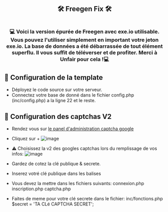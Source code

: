 <h2 align="center"> 🛠️ Freegen Fix 🛠️ </h2> 

#

<h3 align="center">
💻 Voici la version épurée de Freegen avec exe.io utilisable. Vous pouvez l'utiliser simplement en important votre jeton exe.io. La base de données a été débarrassée de tout élément superflu. Il vous suffit de téléverser et de profiter. Merci à Unfair pour cela !💻</a> 
</h3>

## 🔭 Configuration de la template
- Déployez le code source sur votre serveur.
- Connectez votre base de donné dans le fichier config.php (inc/config.php) a la ligne 22 et le reste.

## 📱 Configuration des captchas V2
- Rendez vous sur <a href="https://www.google.com/recaptcha/admin/">le panel d'administration captcha google</a>
- Cliquez sur +
  ![image](https://github.com/kurumidzai/freegen-fix/assets/79694235/08218fd8-4db2-4f66-a49c-fadf2aaf7c27)

- ⚠️ Choisissez la v2 des googles captchas lors du remplissage de vos infos:
  ![image](https://github.com/kurumidzai/freegen-fix/assets/79694235/e4a37638-c76c-430a-ae87-7618750396ff)
- Gardez de cotez la  clé publique & secrete.
- Inserez votré clé publique dans les balises
    <div class="form-group" align="center">
                <div class="g-recaptcha" data-theme="dark" data-sitekey="METTEZ LA CLE ICI"></div>
            </div>
- Vous devez la mettre dans les fichiers suivants:
  connexion.php
  inscription.php
  captcha.php
  
- Faites de meme pour votre clé secrete dans le fichier:
  inc/fonctions.php
   $secret = 'TA CLé CAPTCHA SECRET';
